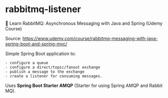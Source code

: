 # rabbitmq-listener
🐰  Learn RabbitMQ: Asynchronous Messaging with Java and Spring (Udemy Course)

Source: https://www.udemy.com/course/rabbitmq-messaging-with-java-spring-boot-and-spring-mvc/

Simple Spring Boot application to:

	- configure a queue
	- configure a direct/topic/fanout exchange
	- publish a message to the exchange
	- create a listener for consuming messages.

Uses **Spring Boot Starter AMQP** (Starter for using Spring AMQP and Rabbit MQ).